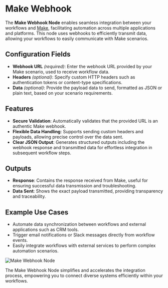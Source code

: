 # Make Webhook

The **Make Webhook Node** enables seamless integration between your workflows and [Make](https://www.make.com/), facilitating automation across multiple applications and platforms. This node uses webhooks to efficiently transmit data, allowing your workflows to easily communicate with Make scenarios.

## Configuration Fields

- **Webhook URL** _(required)_: Enter the webhook URL provided by your Make scenario, used to receive workflow data.
- **Headers** _(optional)_: Specify custom HTTP headers such as authentication tokens or content-type specifications.
- **Data** _(optional)_: Provide the payload data to send, formatted as JSON or plain text, based on your scenario requirements.

## Features

- **Secure Validation**: Automatically validates that the provided URL is an authentic Make webhook.
- **Flexible Data Handling**: Supports sending custom headers and payloads, allowing precise control over the data sent.
- **Clear JSON Output**: Generates structured outputs including the webhook response and transmitted data for effortless integration in subsequent workflow steps.

## Outputs

- **Response**: Contains the response received from Make, useful for ensuring successful data transmission and troubleshooting.
- **Data Sent**: Shows the exact payload transmitted, providing transparency and traceability.

## Example Use Cases

- Automate data synchronization between workflows and external applications such as CRM tools.
- Trigger email notifications or Slack messages directly from workflow events.
- Easily integrate workflows with external services to perform complex automation scenarios.

![Make Webhook Node](/img/page-images/make-webhook.png)

The Make Webhook Node simplifies and accelerates the integration process, empowering you to connect diverse systems efficiently within your workflows.
